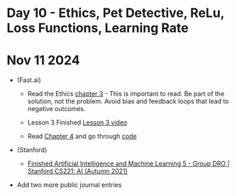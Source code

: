 # Day 10 - Ethics, Pet Detective, ReLu, Loss Functions, Learning Rate

# Nov 11 2024
* (Fast.ai)
    * Read the Ethics [chapter 3](https://github.com/fastai/fastbook/blob/master/03_ethics.ipynb) - This is important to read. Be part of the solution, not the problem. Avoid bias and feedback loops that lead to negative outcomes.
    * Lesson 3 Finished [Lesson 3 video](https://youtu.be/hBBOjCiFcuo?si=S7CA5ZSrFt0-PDEU)

    * Read [Chapter 4](https://github.com/fastai/fastbook/blob/master/04_mnist_basics.ipynb) and go through [code](https://github.com/fastai/fastbook/blob/master/clean/04_mnist_basics.ipynb)

* (Stanford) 
    * [Finished Artificial Intelligence and Machine Learning 5 - Group DRO | Stanford CS221: AI (Autumn 2021)](https://youtu.be/ZFK2XtWqUbw?si=CuF9IMLo3mdJrXJJ)

* Add two more public journal entries
